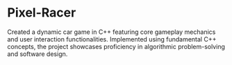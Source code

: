 # Pixel-Racer
Created a dynamic car game in C++ featuring core gameplay mechanics and user interaction functionalities. Implemented using fundamental C++ concepts, the project showcases proficiency in algorithmic problem-solving and software design.
